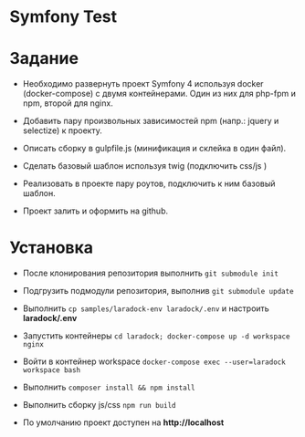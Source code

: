 # Symfony Test

# Задание
* Необходимо развернуть проект Symfony 4 используя docker (docker-compose) с двумя контейнерами. Один из них для php-fpm и npm, второй для nginx.

* Добавить пару произвольных зависимостей npm (напр.: jquery и selectize) к проекту.
* Описать сборку в gulpfile.js (минификация и склейка в один файл).

* Сделать базовый шаблон используя twig (подключить css/js )
* Реализовать в проекте пару роутов, подключить к ним базовый шаблон.

* Проект залить и оформить на github.

# Установка
* После клонирования репозитория выполнить `git submodule init`
* Подгрузить подмодули репозитория, выполнив `git submodule update`
* Выполнить `cp samples/laradock-env laradock/.env` и настроить **laradock/.env**
* Запустить контейнеры `cd laradock; docker-compose up -d workspace nginx` 
* Войти в контейнер workspace `docker-compose exec --user=laradock workspace bash`
* Выполнить `composer install && npm install`
* Выполнить сборку js/css `npm run build`

* По умолчанию проект доступен на **http://localhost**